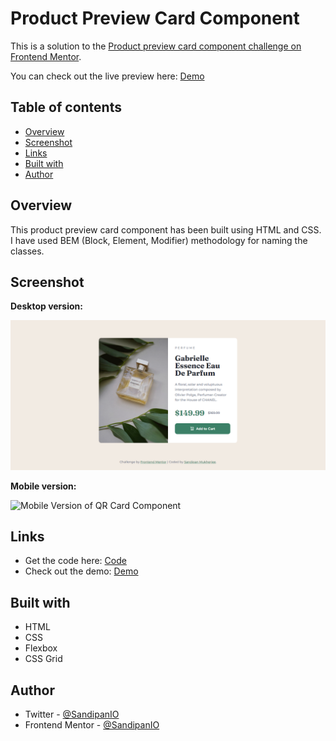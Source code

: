 # Product Preview Card Component

This is a solution to the [Product preview card component challenge on Frontend Mentor](https://www.frontendmentor.io/challenges/product-preview-card-component-GO7UmttRfa).

You can check out the live preview here: [Demo](https://sandipan-product-card-component.netlify.app/)

## Table of contents

- [Overview](#overview)
- [Screenshot](#screenshot)
- [Links](#links)
- [Built with](#built-with)
- [Author](#author)

## Overview

This product preview card component has been built using HTML and CSS. I have used BEM (Block, Element, Modifier) methodology for naming the classes.

## Screenshot

**Desktop version:**

![Desktop Version of QR Card Component](https://github.com/SandipanIO/frontend-mentor-projects/raw/main/product-preview-card-component/screenshots/product-preview-card-component-desktop-version.png)

**Mobile version:**

![Mobile Version of QR Card Component](https://github.com/SandipanIO/frontend-mentor-projects/raw/main/product-preview-card-component/screenshots/product-preview-card-component-mobile-version.png)

## Links

- Get the code here: [Code](https://github.com/SandipanIO/frontend-mentor-projects/tree/main/product-preview-card-component)
- Check out the demo: [Demo](https://sandipan-product-card-component.netlify.app/)


## Built with

- HTML
- CSS
- Flexbox
- CSS Grid

## Author

- Twitter - [@SandipanIO](https://www.twitter.com/SandipanIO)
- Frontend Mentor - [@SandipanIO](https://www.frontendmentor.io/profile/SandipanIO)